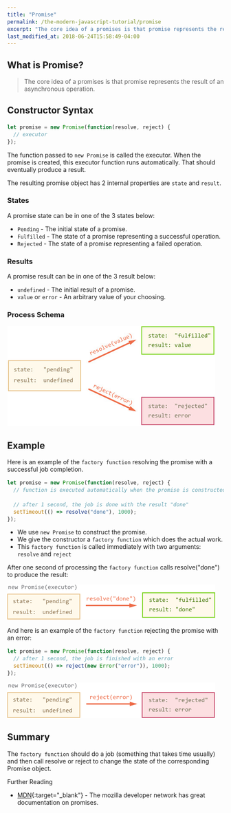 ```yaml
---
title: "Promise"
permalink: /the-modern-javascript-tutorial/promise
excerpt: "The core idea of a promises is that promise represents the result of an asynchronous operation..."
last_modified_at: 2018-06-24T15:58:49-04:00
---
```


## What is Promise?

> The core idea of a promises is that promise represents the result of an asynchronous operation. 

## Constructor Syntax

```javascript
let promise = new Promise(function(resolve, reject) {
  // executor
});
```

The function passed to `new Promise` is called the executor. When the promise is created, this executor function runs automatically. That should eventually produce a result.

The resulting promise object has 2 internal properties are `state` and `result`.

### States

A promise state can be in one of the 3 states below:

* `Pending` - The initial state of a promise.
* `Fulfilled` - The state of a promise representing a successful operation.
* `Rejected` - The state of a promise representing a failed operation.

### Results

A promise result can be in one of the 3 result below:

* `undefined` - The initial result of a promise.
* `value` or `error` - An arbitrary value of your choosing.

### Process Schema

![Promise Resolve Reject](/assets/images/promise-resolve-reject.jpg)

## Example

Here is an example of the `factory function` resolving the promise with a successful job completion.

```javascript
let promise = new Promise(function(resolve, reject) {
  // function is executed automatically when the promise is constructed

  // after 1 second, the job is done with the result "done"
  setTimeout(() => resolve("done"), 1000);
});
```

* We use `new Promise` to construct the promise.
* We give the constructor a `factory function` which does the actual work.
* This `factory function` is called immediately with two arguments: `resolve` and `reject`

After one second of processing the `factory function` calls resolve("done") to produce the result:

![Promise Resolve Done](/assets/images/promise-resolve.png)

And here is an example of the `factory function` rejecting the promise with an error:

```javascript
let promise = new Promise(function(resolve, reject) {
  // after 1 second, the job is finished with an error
  setTimeout(() => reject(new Error("error")), 1000);
});
```

![Promise Resolve Done](/assets/images/promise-reject.png)

## Summary

The `factory function` should do a job (something that takes time usually) and then call resolve or reject to change the state of the corresponding Promise object.

Further Reading

* [MDN](https://developer.mozilla.org/en-US/docs/Web/JavaScript/Reference/Global_Objects/Promise){:target="_blank"} - The mozilla developer network has great documentation on promises.